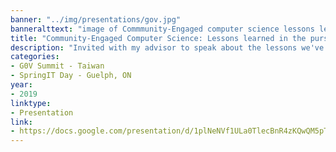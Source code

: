 ```yaml
---
banner: "../img/presentations/gov.jpg"
banneralttext: "image of Commmunity-Engaged computer science lessons learned in the pursuit of social justice slidedeck"
title: "Community-Engaged Computer Science: Lessons learned in the pursuit of social justice"
description: "Invited with my advisor to speak about the lessons we've learned through teaching experiential-learning based classrooms at the g0v Summit in Taiwan in 2018. A different version of this presentation was also done at SpringIT Day at UoG in 2019 on a similar topic."
categories:
- G0V Summit - Taiwan
- SpringIT Day - Guelph, ON
year:
- 2019
linktype:
- Presentation
link:
- https://docs.google.com/presentation/d/1plNeNVf1ULa0TlecBnR4zKQwQM5pTNVe5iue2osp3AU/edit?usp=sharing
---
```

